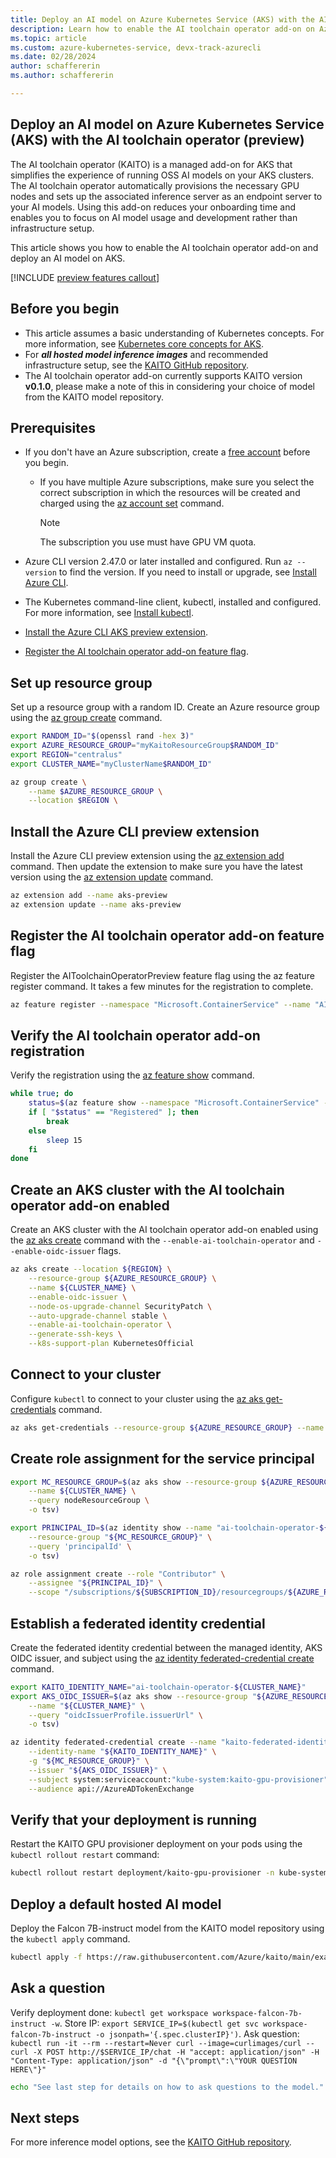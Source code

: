 ```yaml
---
title: Deploy an AI model on Azure Kubernetes Service (AKS) with the AI toolchain operator (preview)
description: Learn how to enable the AI toolchain operator add-on on Azure Kubernetes Service (AKS) to simplify OSS AI model management and deployment.
ms.topic: article
ms.custom: azure-kubernetes-service, devx-track-azurecli
ms.date: 02/28/2024
author: schaffererin
ms.author: schaffererin

---
```


## Deploy an AI model on Azure Kubernetes Service (AKS) with the AI toolchain operator (preview)

The AI toolchain operator (KAITO) is a managed add-on for AKS that simplifies the experience of running OSS AI models on your AKS clusters. The AI toolchain operator automatically provisions the necessary GPU nodes and sets up the associated inference server as an endpoint server to your AI models. Using this add-on reduces your onboarding time and enables you to focus on AI model usage and development rather than infrastructure setup.

This article shows you how to enable the AI toolchain operator add-on and deploy an AI model on AKS.

[!INCLUDE [preview features callout](~/reusable-content/ce-skilling/azure/includes/aks/includes/preview/preview-callout.md)]

## Before you begin

* This article assumes a basic understanding of Kubernetes concepts. For more information, see [Kubernetes core concepts for AKS](./concepts-clusters-workloads.md).
* For ***all hosted model inference images*** and recommended infrastructure setup, see the [KAITO GitHub repository](https://github.com/Azure/kaito).
* The AI toolchain operator add-on currently supports KAITO version **v0.1.0**, please make a note of this in considering your choice of model from the KAITO model repository.

## Prerequisites

* If you don't have an Azure subscription, create a [free account](https://azure.microsoft.com/free/?WT.mc_id=A261C142F) before you begin.
  * If you have multiple Azure subscriptions, make sure you select the correct subscription in which the resources will be created and charged using the [az account set](https://learn.microsoft.com/en-us/cli/azure/account?view=azure-cli-latest#az-account-set) command.

    > [!NOTE]
    > The subscription you use must have GPU VM quota.

* Azure CLI version 2.47.0 or later installed and configured. Run `az --version` to find the version. If you need to install or upgrade, see [Install Azure CLI](/cli/azure/install-azure-cli).
* The Kubernetes command-line client, kubectl, installed and configured. For more information, see [Install kubectl](https://kubernetes.io/docs/tasks/tools/install-kubectl/).
* [Install the Azure CLI AKS preview extension](#install-the-azure-cli-preview-extension).
* [Register the AI toolchain operator add-on feature flag](#register-the-ai-toolchain-operator-add-on-feature-flag).

## Set up resource group

Set up a resource group with a random ID. Create an Azure resource group using the [az group create](https://learn.microsoft.com/en-us/cli/azure/group?view=azure-cli-latest#az-group-create) command.

```bash
export RANDOM_ID="$(openssl rand -hex 3)"
export AZURE_RESOURCE_GROUP="myKaitoResourceGroup$RANDOM_ID"
export REGION="centralus"
export CLUSTER_NAME="myClusterName$RANDOM_ID"

az group create \
    --name $AZURE_RESOURCE_GROUP \
    --location $REGION \
```

## Install the Azure CLI preview extension

Install the Azure CLI preview extension using the [az extension add](https://learn.microsoft.com/en-us/cli/azure/extension?view=azure-cli-latest#az-extension-add) command. Then update the extension to make sure you have the latest version using the [az extension update](https://learn.microsoft.com/en-us/cli/azure/extension?view=azure-cli-latest#az-extension-update) command.

```bash
az extension add --name aks-preview
az extension update --name aks-preview
```

## Register the AI toolchain operator add-on feature flag

Register the AIToolchainOperatorPreview feature flag using the az feature register command.
It takes a few minutes for the registration to complete.

```bash
az feature register --namespace "Microsoft.ContainerService" --name "AIToolchainOperatorPreview"
```

## Verify the AI toolchain operator add-on registration

Verify the registration using the [az feature show](https://learn.microsoft.com/en-us/cli/azure/feature?view=azure-cli-latest#az-feature-show) command.

```bash
while true; do
    status=$(az feature show --namespace "Microsoft.ContainerService" --name "AIToolchainOperatorPreview" --query "properties.state" -o tsv)
    if [ "$status" == "Registered" ]; then
        break
    else
        sleep 15
    fi
done
```

## Create an AKS cluster with the AI toolchain operator add-on enabled

Create an AKS cluster with the AI toolchain operator add-on enabled using the [az aks create](https://learn.microsoft.com/en-us/cli/azure/aks?view=azure-cli-latest#az-aks-create) command with the `--enable-ai-toolchain-operator` and `--enable-oidc-issuer` flags.

```bash
az aks create --location ${REGION} \
    --resource-group ${AZURE_RESOURCE_GROUP} \
    --name ${CLUSTER_NAME} \
    --enable-oidc-issuer \
    --node-os-upgrade-channel SecurityPatch \
    --auto-upgrade-channel stable \
    --enable-ai-toolchain-operator \
    --generate-ssh-keys \
    --k8s-support-plan KubernetesOfficial
```

## Connect to your cluster

Configure `kubectl` to connect to your cluster using the [az aks get-credentials](https://learn.microsoft.com/en-us/cli/azure/aks?view=azure-cli-latest#az-aks-get-credentials) command.

```bash
az aks get-credentials --resource-group ${AZURE_RESOURCE_GROUP} --name ${CLUSTER_NAME}
```

## Create role assignment for the service principal

```bash
export MC_RESOURCE_GROUP=$(az aks show --resource-group ${AZURE_RESOURCE_GROUP} \
    --name ${CLUSTER_NAME} \
    --query nodeResourceGroup \
    -o tsv)

export PRINCIPAL_ID=$(az identity show --name "ai-toolchain-operator-${CLUSTER_NAME}" \
    --resource-group "${MC_RESOURCE_GROUP}" \
    --query 'principalId' \
    -o tsv)

az role assignment create --role "Contributor" \
    --assignee "${PRINCIPAL_ID}" \
    --scope "/subscriptions/${SUBSCRIPTION_ID}/resourcegroups/${AZURE_RESOURCE_GROUP}"
```

## Establish a federated identity credential

Create the federated identity credential between the managed identity, AKS OIDC issuer, and subject using the [az identity federated-credential create](https://learn.microsoft.com/en-us/cli/azure/identity/federated-credential?view=azure-cli-latest) command.

```bash
export KAITO_IDENTITY_NAME="ai-toolchain-operator-${CLUSTER_NAME}"
export AKS_OIDC_ISSUER=$(az aks show --resource-group "${AZURE_RESOURCE_GROUP}" \
    --name "${CLUSTER_NAME}" \
    --query "oidcIssuerProfile.issuerUrl" \
    -o tsv)

az identity federated-credential create --name "kaito-federated-identity" \
    --identity-name "${KAITO_IDENTITY_NAME}" \
    -g "${MC_RESOURCE_GROUP}" \
    --issuer "${AKS_OIDC_ISSUER}" \
    --subject system:serviceaccount:"kube-system:kaito-gpu-provisioner" \
    --audience api://AzureADTokenExchange
```

## Verify that your deployment is running

Restart the KAITO GPU provisioner deployment on your pods using the `kubectl rollout restart` command:

```bash
kubectl rollout restart deployment/kaito-gpu-provisioner -n kube-system
```

## Deploy a default hosted AI model

Deploy the Falcon 7B-instruct model from the KAITO model repository using the `kubectl apply` command.

```bash
kubectl apply -f https://raw.githubusercontent.com/Azure/kaito/main/examples/inference/kaito_workspace_falcon_7b-instruct.yaml
```

## Ask a question

Verify deployment done: `kubectl get workspace workspace-falcon-7b-instruct -w`.
Store IP: `export SERVICE_IP=$(kubectl get svc workspace-falcon-7b-instruct -o jsonpath='{.spec.clusterIP}')`.
Ask question: `kubectl run -it --rm --restart=Never curl --image=curlimages/curl -- curl -X POST http://$SERVICE_IP/chat -H "accept: application/json" -H "Content-Type: application/json" -d "{\"prompt\":\"YOUR QUESTION HERE\"}"`

```bash
echo "See last step for details on how to ask questions to the model."
```

## Next steps

For more inference model options, see the [KAITO GitHub repository](https://github.com/Azure/kaito).
